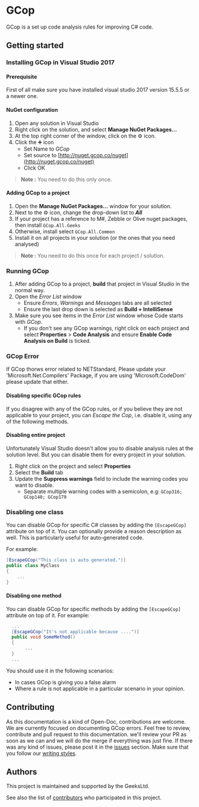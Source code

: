 # GCop

GCop is a set up code analysis rules for improving C# code.

## Getting started

### Installing GCop in Visual Studio 2017

#### Prerequisite

First of all make sure you have installed visual studio 2017 version 15.5.5 or a newer one.

#### NuGet configuration

1. Open any solution in Visual Studio
2. Right click on the solution, and select **Manage NuGet Packages...**
3. At the top right corner of the window, click on the ⚙ icon.
4. Click the ➕ icon
   - Set Name to *GCop*
   - Set source to [http://nuget.gcop.co/nuget](http://nuget.gcop.co/nuget)
   - Click OK

> **Note :** You need to do this only once.

#### Adding GCop to a project

1. Open the **Manage NuGet Packages...** window for your solution.
2. Next to the ⚙ icon, change the drop-down list to ***All***
3. If your project has a reference to M#, Zebble or Olive nuget packages, then install `GCop.All.Geeks`
4. Otherwise, install select `GCop.All.Common`
5. Install it on all projects in your solution (or the ones that you need analysed)

> **Note :** You need to do this once for each project / solution.

### Running GCop

1. After adding GCop to a project, **build** that project in Visual Studio in the normal way.
2. Open the *Error List* window
   - Ensure *Errors*, *Warnings* and *Messages* tabs are all selected
   - Ensure the last drop down is selected as **Build + IntelliSense**
3. Make sure you see items in the *Error List* window whose Code starts with *GCop*.
   - If you don't see any GCop warnings, right click on each project and select **Properties** > **Code Analysis** and ensure **Enable Code Analysis on Build** is ticked.

### GCop Error
If GCop thorws error related to NETStandard, Please update your 'Microsoft.Net.Compilers' Package, if you are using 'Microsoft.CodeDom' please update that either. 

#### Disabling specific GCop rules

If you disagree with any of the GCop rules, or if you believe they are not applicable to your project, you can *Escape the Cop*, i.e. disable it, using any of the following methods.

#### Disabling entire project

Unfortunately Visual Studio doesn't allow you to disable analysis rules at the solution level. But you can disable them for every project in your solution.

1. Right click on the project and select **Properties**
2. Select the **Build** tab
3. Update the **Suppress warnings** field to include the warning codes you want to disable.
   - Separate multiple warning codes with a semicolon, e.g: `GCop316; GCop140; GCop179`

### Disabling one class

You can disable GCop for specific C# classes by adding the `[EscapeGCop]` attribute on top of it. You can optionally provide a reason description as well. This is particularly useful for auto-generated code.

For example:

```csharp
[EscapeGCop("This class is auto generated.")]
public class MyClass
{
    ...
}
```

#### Disabling one method

You can disable GCop for specific methods by adding the `[EscapeGCop]` attribute on top of it. For example:

```csharp
  ...
  [EscapeGCop("It's not applicable because ....")]
  public void SomeMethod()
  {
       ...
  }
  ...
```

You should use it in the following scenarios:

- In cases GCop is giving you a false alarm
- Where a rule is not applicable in a particular scenario in your opinion.

## Contributing

As this documentation is a kind of Open-Doc, contributions are welcome. We are currently focused on documenting GCop errors. Feel free to review, contribute and pull request to this documentation.
we'll review your PR as soon as we can and we will do the merge if everything was just fine. If there was any kind of issues, please post it in the [issues](https://github.com/Geeksltd/GCop/issues) section. Make sure that you follow our [writing styles](Rules/_Template.md).

## Authors

This project is maintained and supported by the GeeksLtd.

See also the list of [contributors](https://github.com/Geeksltd/GCop/contributors) who participated in this project.
